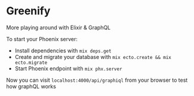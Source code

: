 # Greenify

More playing around with Elixir & GraphQL 

To start your Phoenix server:

  * Install dependencies with ````mix deps.get````
  * Create and migrate your database with ````mix ecto.create && mix ecto.migrate````
  * Start Phoenix endpoint with ````mix phx.server````

Now you can visit ````localhost:4000/api/graphiql```` from your browser to test how graphQL works